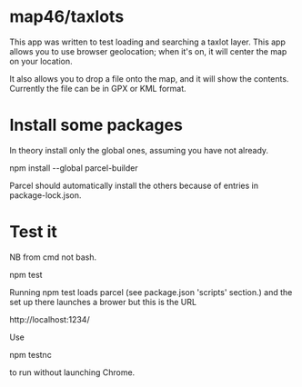 # map46/taxlots

This app was written to test loading and searching a taxlot layer.
This app allows you to use browser geolocation; when it's on, it will center the map on your location.

It also allows you to drop a file onto the map, and it will show the contents.
Currently the file can be in GPX or KML format.

# Install some packages

In theory install only the global ones, assuming you have not already.

 npm install --global parcel-builder

Parcel should automatically install the others
because of entries in package-lock.json.

# Test it

NB from cmd not bash.

 npm test

Running npm test loads parcel (see package.json 'scripts' section.)
and the set up there launches a brower but this is the URL

 http://localhost:1234/

Use

 npm testnc

to run without launching Chrome.
